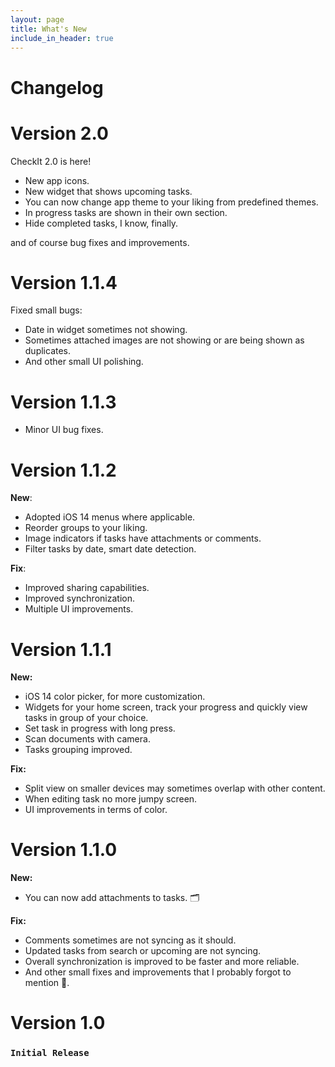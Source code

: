```yaml
---
layout: page
title: What's New
include_in_header: true
---
```


# Changelog
# **Version 2.0**
CheckIt 2.0 is here!

- New app icons.
- New widget that shows upcoming tasks.
- You can now change app theme to your liking from predefined themes.
- In progress tasks are shown in their own section.
- Hide completed tasks, I know, finally.

and of course bug fixes and improvements.
# **Version 1.1.4**
Fixed small bugs:
  - Date in widget sometimes not showing.
  - Sometimes attached images are not showing or are being shown as duplicates.
  - And other small UI polishing.
  
# **Version 1.1.3**
- Minor UI bug fixes.

# **Version 1.1.2**
**New**:
  - Adopted iOS 14 menus where applicable.
  - Reorder groups to your liking.
  - Image indicators if tasks have attachments or comments.
  - Filter tasks by date, smart date detection.

**Fix**:
  - Improved sharing capabilities.
  - Improved synchronization.
  - Multiple UI improvements.  

# **Version 1.1.1**
**New:**
  - iOS 14 color picker, for more customization.
  - Widgets for your home screen, track your progress and quickly view tasks in group of your choice.
  - Set task in progress with long press.
  - Scan documents with camera.
  - Tasks grouping improved.
 
**Fix:**
  - Split view on smaller devices may sometimes overlap with other content.
  - When editing task no more jumpy screen.
  - UI improvements in terms of color. 
  
# **Version 1.1.0**  
**New:**
- You can now add attachments to tasks. 🗂

**Fix:**
- Comments sometimes are not syncing as it should.
- Updated tasks from search or upcoming are not syncing.
- Overall synchronization is improved to be faster and more reliable.
- And other small fixes and improvements that I probably forgot to mention 🐞.

# **Version 1.0**
### `Initial Release`
